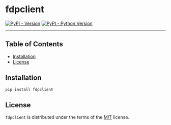 # fdpclient

[![PyPI - Version](https://img.shields.io/pypi/v/fdpclient.svg)](https://pypi.org/project/fdpclient)
[![PyPI - Python Version](https://img.shields.io/pypi/pyversions/fdpclient.svg)](https://pypi.org/project/fdpclient)

-----

## Table of Contents

- [Installation](#installation)
- [License](#license)

## Installation

```console
pip install fdpclient
```

## License

`fdpclient` is distributed under the terms of the [MIT](https://spdx.org/licenses/MIT.html) license.
